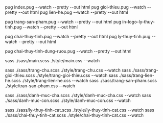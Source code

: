 <!-- - Convert to HTML - -->

pug index.pug --watch --pretty --out html
pug gioi-thieu.pug --watch --pretty --out html
pug lien-he.pug --watch --pretty --out html

pug trang-san-pham.pug --watch --pretty --out html
pug in-logo-ly-thuy-tinh.pug --watch --pretty --out html

pug chai-thuy-tinh.pug --watch --pretty --out html
pug ly-thuy-tinh.pug --watch --pretty --out html

pug chai-thuy-tinh-dung-ruou.pug --watch --pretty --out html

<!-- - Convert to CSS - -->

sass ./sass/main.scss ./style/main.css --watch

sass ./sass/trang-chu.scss ./style/trang-chu.css --watch
sass ./sass/trang-gioi-thieu.scss ./style/trang-gioi-thieu.css --watch
sass ./sass/trang-lien-he.scss ./style/trang-lien-he.css --watch
sass ./sass/trang-san-pham.scss ./style/tran-san-pham.css --watch

sass ./sass/danh-muc-cha.scss ./style/danh-muc-cha.css --watch
sass ./sass/danh-muc-con.scss ./style/danh-muc-con.css --watch

sass ./sass/ly-thuy-tinh-cat.scss ./style/ly-thuy-tinh-cat.css --watch
sass ./sass/chai-thuy-tinh-cat.scss ./style/chai-thuy-tinh-cat.css --watch
